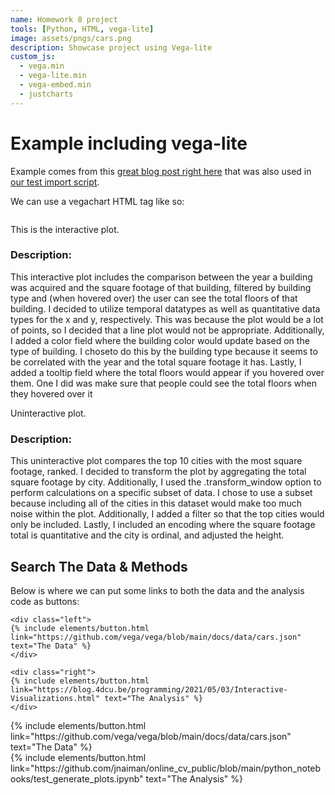 ```yaml
---
name: Homework 8 project
tools: [Python, HTML, vega-lite]
image: assets/pngs/cars.png
description: Showcase project using Vega-lite
custom_js:
  - vega.min
  - vega-lite.min
  - vega-embed.min
  - justcharts
---
```



# Example including vega-lite

Example comes from this [great blog post right here](https://blog.4dcu.be/programming/2021/05/03/Interactive-Visualizations.html) that was also used in [our test import script](https://github.com/UIUC-iSchool-DataViz/is445_bcubcg_fall2022/blob/main/week01/test_imports_week01.ipynb).

We can use a vegachart HTML tag like so:

```

```
<vegachart schema-url="{{ site.baseurl }}/assets/json/newplot.json" style="width: 100%"></vegachart>

This is the interactive plot.

### Description:

This interactive plot includes the comparison between the year a building was acquired and the square footage of that building, filtered by building type and (when hovered over) the user can see the total floors of that building. I decided to utilize temporal datatypes as well as quantitative data types for the x and y, respectively. This was because the plot would be a lot of points, so I decided that a line plot would not be appropriate. Additionally, I added a color field where the building color would update based on the type of building. I choseto do this by the building type because it seems to be correlated with the year and the total square footage it has. Lastly, I added a tooltip field where the total floors would appear if you hovered over them. One  I did was make sure that people could see the total floors when they hovered over it

<vegachart schema-url="{{ site.baseurl }}/assets/json/uninteractive_plot.json" style="width: 100%"></vegachart>

Uninteractive plot.

### Description:

This uninteractive plot compares the top 10 cities with the most square footage, ranked. I decided to transform the plot by aggregating the total square footage by city. Additionally, I used the .transform_window option to perform calculations on a specific subset of data. I chose to use a subset because including all of the cities in this dataset would make too much noise within the plot. Additionally, I added a filter so that the top cities would only be included. Lastly, I included an encoding where the square footage total is quantitative and the city is ordinal, and adjusted the height.

## Search The Data & Methods

Below is where we can put some links to both the data and the analysis code as buttons:

```
<div class="left">
{% include elements/button.html link="https://github.com/vega/vega/blob/main/docs/data/cars.json" text="The Data" %}
</div>

<div class="right">
{% include elements/button.html link="https://blog.4dcu.be/programming/2021/05/03/Interactive-Visualizations.html" text="The Analysis" %}
</div>
```

<!-- these are written in a combo of html and liquid --> 

<div class="left">
{% include elements/button.html link="https://github.com/vega/vega/blob/main/docs/data/cars.json" text="The Data" %}
</div>

<div class="right">
{% include elements/button.html link="https://github.com/jnaiman/online_cv_public/blob/main/python_notebooks/test_generate_plots.ipynb" text="The Analysis" %}
</div>

